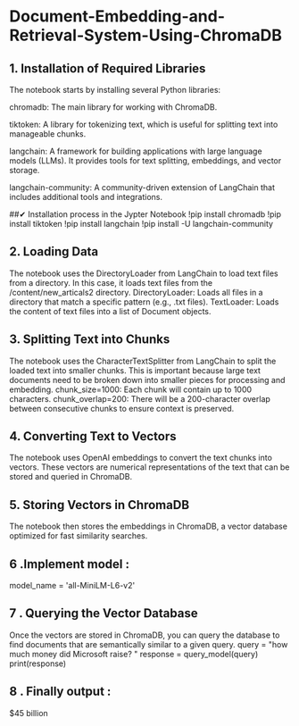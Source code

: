 # Document-Embedding-and-Retrieval-System-Using-ChromaDB

## 1. Installation of Required Libraries
The notebook starts by installing several Python libraries:

chromadb: The main library for working with ChromaDB.

tiktoken: A library for tokenizing text, which is useful for splitting text into manageable chunks.

langchain: A framework for building applications with large language models (LLMs). It provides tools for text splitting, embeddings, and vector storage.

langchain-community: A community-driven extension of LangChain that includes additional tools and integrations.

##✔ Installation process in the Jypter Notebook
!pip install chromadb
!pip install tiktoken
!pip install langchain
!pip install -U langchain-community
## 2. Loading Data
The notebook uses the DirectoryLoader from LangChain to load text files from a directory. In this case, it loads text files from the /content/new_articals2 directory.
DirectoryLoader: Loads all files in a directory that match a specific pattern (e.g., .txt files).
TextLoader: Loads the content of text files into a list of Document objects.
## 3. Splitting Text into Chunks
The notebook uses the CharacterTextSplitter from LangChain to split the loaded text into smaller chunks. This is important because large text documents need to be broken down into smaller pieces for processing and embedding.
chunk_size=1000: Each chunk will contain up to 1000 characters.
chunk_overlap=200: There will be a 200-character overlap between consecutive chunks to ensure context is preserved.
## 4. Converting Text to Vectors
The notebook uses OpenAI embeddings to convert the text chunks into vectors.
These vectors are numerical representations of the text that can be stored and queried in ChromaDB.
## 5. Storing Vectors in ChromaDB
The notebook then stores the embeddings in ChromaDB, a vector database optimized for fast similarity searches.
## 6 .Implement  model : 
model_name = 'all-MiniLM-L6-v2'
## 7 . Querying the Vector Database
Once the vectors are stored in ChromaDB, you can query the database to find documents that are semantically similar to a given query.
query = "how much money did Microsoft raise? "
response = query_model(query)
print(response)
## 8 . Finally output : 
$45 billion


